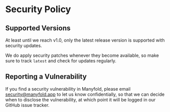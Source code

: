 # Security Policy

## Supported Versions

At least until we reach v1.0, only the latest release version is supported with security updates.

We do apply security patches whenever they become available, so make sure to track `latest` and check for updates regularly.

## Reporting a Vulnerability

If you find a security vulnerability in Manyfold, please email [security@manyfold.app](mailto:security@manyfold.app)
to let us know confidentially, so that we can decide when to disclose the vulnerability, at which point it will be 
logged in our GitHub issue tracker.
